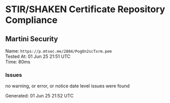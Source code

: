 # STIR/SHAKEN Certificate Repository Compliance

## Martini Security

Name: `https://p.mtsec.me/2884/PogOn2scTxrm.pem`\
Tested At: 01 Jun 25 21:51 UTC\
Time: 80ms

### Issues

no warning, or error, or notice date level issues were found

Generated: 01 Jun 25 21:52 UTC